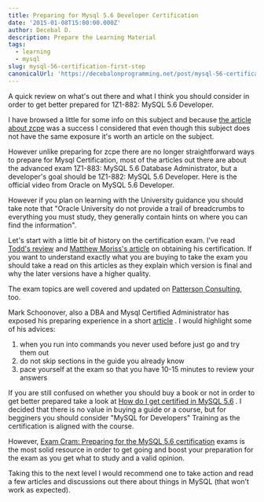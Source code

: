 ```yaml
---
title: Preparing for Mysql 5.6 Developer Certification
date: '2015-01-08T15:00:00.000Z'
author: Decebal D.
description: Prepare the Learning Material
tags:
  - learning
  - mysql
slug: mysql-56-certification-first-step
canonicalUrl: 'https://decebalonprogramming.net/post/mysql-56-certification-first-step'
---
```



A quick review on what's out there and what I think you should consider in order to get better prepared for 1Z1-882: MySQL 5.6 Developer.

I have browsed a little for some info on this subject and because [the article about zcpe](http://decebalonprogramming.net/post/how-to-prepare-for-zend-php-certification-55) was a success I considered that even though this subject does not have the same exposure it's worth an article on the subject.

However unlike preparing for zcpe there are no longer straightforward ways to prepare for Mysql Certification, most of the articles out there are about the advanced exam 1Z1-883: MySQL 5.6 Database Administrator, but a developer's goal should be 1Z1-882: MySQL 5.6 Developer. Here is the official video from Oracle on MySQL 5.6 Developer.

However if you plan on learning with the University guidance you should take note that "Oracle University do not provide a trail of breadcrumbs to everything you must study, they generally contain hints on where you can find the information".

Let's start with a little bit of history on the certification exam. I've read [Todd's review](http://mysqlblog.fivefarmers.com/2013/09/18/new-mysql-5-6-developer-certification-exam/) and [Matthew Moriss's article](http://certmag.com/shuffling-deck-mysql-certs/) on obtaining his certification. If you want to understand exactly what you are buying to take the exam you should take a read on this articles as they explain which version is final and why the later versions have a higher quality. 

The exam topics are well covered and updated on [Patterson Consulting](http://pattersonconsulting.ie/2014/05/mysql-5-6-developer-exam-topics/), too.

Mark Schoonover, also a DBA and Mysql Certified Administrator has exposed his preparing experience in a short [article](http://ftp.nchu.edu.tw/MySQL/tech-resources/articles/preparing-for-mysql-5-certification.html) . I would highlight some of his advices:

1. when you run into commands you never used before just go and try them out
2. do not skip sections in the guide you already know
3. pace yourself at the exam so that you have 10-15 minutes to review your answers


If you are still confused on whether you should buy a book or not in order to get better prepared take a look at [How do I get certified in MySQL 5.6](http://pattersonconsulting.ie/2014/05/how-do-i-get-certified-in-mysql-5-6/) . I decided that there is no value in buying a guide or a course, but for begginers you should consider "MySQL for Developers" Training as the certification is aligned with the course.

However, [Exam Cram: Preparing for the MySQL 5.6 certification](http://mysqlblog.fivefarmers.com/2013/10/15/exam-cram-preparing-for-the-mysql-5-6-certification-exams/) exams is the most solid resource in order to get going and boost your preparation for the exam as you get what to study and a valid opinion.

Taking this to the next level I would recommend one to take action and read a few articles and discussions out there about things in MySQL (that won’t work as expected).
